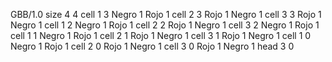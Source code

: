 <gs-board without-header> GBB/1.0
size 4 4
cell 1 3 Negro 1 Rojo 1 
cell 2 3 Rojo 1 Negro 1 
cell 3 3 Rojo 1 Negro 1 
cell 1 2 Negro 1 Rojo 1 
cell 2 2 Rojo 1 Negro 1 
cell 3 2 Negro 1 Rojo 1 
cell 1 1 Negro 1 Rojo 1 
cell 2 1 Rojo 1 Negro 1 
cell 3 1 Rojo 1 Negro 1 
cell 1 0 Negro 1 Rojo 1 
cell 2 0 Rojo 1 Negro 1 
cell 3 0 Rojo 1 Negro 1 
head 3 0 </gs-board>